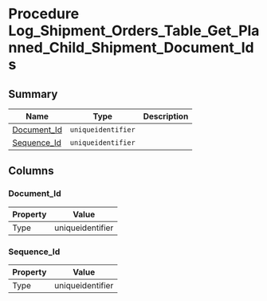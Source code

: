 # Procedure Log_Shipment_Orders_Table_Get_Planned_Child_Shipment_Document_Ids


## Summary

| Name | Type | Description |
| - | - | --- |
|[Document_Id](#document_id)|`uniqueidentifier` ||
|[Sequence_Id](#sequence_id)|`uniqueidentifier` ||

## Columns

### Document_Id

| Property | Value |
| - | - |
|Type|uniqueidentifier|

### Sequence_Id

| Property | Value |
| - | - |
|Type|uniqueidentifier|


